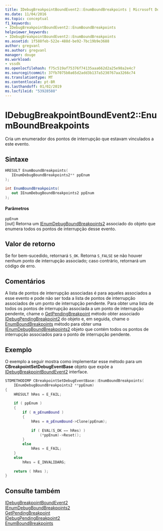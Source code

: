 ```yaml
---
title: IDebugBreakpointBoundEvent2::EnumBoundBreakpoints | Microsoft Docs
ms.date: 11/04/2016
ms.topic: conceptual
f1_keywords:
- IDebugBreakpointBoundEvent2::EnumBoundBreakpoints
helpviewer_keywords:
- IDebugBreakpointBoundEvent2::EnumBoundBreakpoints
ms.assetid: 1f588feb-522e-488d-be92-7bc19b9e3688
author: gregvanl
ms.author: gregvanl
manager: douge
ms.workload:
- vssdk
ms.openlocfilehash: f75c519af75376f74135aaa662d2a25e98a2e4c7
ms.sourcegitcommit: 37fb7075b0a65d2add3b137a5230767aa3266c74
ms.translationtype: MT
ms.contentlocale: pt-BR
ms.lasthandoff: 01/02/2019
ms.locfileid: "53928588"
---
```

# <a name="idebugbreakpointboundevent2enumboundbreakpoints"></a>IDebugBreakpointBoundEvent2::EnumBoundBreakpoints
Cria um enumerador dos pontos de interrupção que estavam vinculados a este evento.  
  
## <a name="syntax"></a>Sintaxe  
  
```cpp  
HRESULT EnumBoundBreakpoints(   
   IEnumDebugBoundBreakpoints2** ppEnum  
);  
```  
  
```csharp  
int EnumBoundBreakpoints(   
   out IEnumDebugBoundBreakpoints2 ppEnum  
);  
```  
  
#### <a name="parameters"></a>Parâmetros  
 `ppEnum`  
 [out] Retorna um [IEnumDebugBoundBreakpoints2](../../../extensibility/debugger/reference/ienumdebugboundbreakpoints2.md) associado do objeto que enumera todos os pontos de interrupção desse evento.  
  
## <a name="return-value"></a>Valor de retorno  
 Se for bem-sucedido, retornará `S_OK`. Retorna `S_FALSE` se não houver nenhum ponto de interrupção associado; caso contrário, retornará um código de erro.  
  
## <a name="remarks"></a>Comentários  
 A lista de pontos de interrupção associadas é para aqueles associados a esse evento e pode não ser toda a lista de pontos de interrupção associados de um ponto de interrupção pendente. Para obter uma lista de todos os pontos de interrupção associada a um ponto de interrupção pendente, chame o [GetPendingBreakpoint](../../../extensibility/debugger/reference/idebugbreakpointboundevent2-getpendingbreakpoint.md) método obter associado [IDebugPendingBreakpoint2](../../../extensibility/debugger/reference/idebugpendingbreakpoint2.md) do objeto e, em seguida, chame o [ EnumBoundBreakpoints](../../../extensibility/debugger/reference/idebugpendingbreakpoint2-enumboundbreakpoints.md) método para obter uma [IEnumDebugBoundBreakpoints2](../../../extensibility/debugger/reference/ienumdebugboundbreakpoints2.md) objeto que contém todos os pontos de interrupção associados para o ponto de interrupção pendente.  
  
## <a name="example"></a>Exemplo  
 O exemplo a seguir mostra como implementar esse método para um **CBreakpointSetDebugEventBase** objeto que expõe a [IDebugBreakpointBoundEvent2](../../../extensibility/debugger/reference/idebugbreakpointboundevent2.md) interface.  
  
```cpp  
STDMETHODIMP CBreakpointSetDebugEventBase::EnumBoundBreakpoints(  
    IEnumDebugBoundBreakpoints2 **ppEnum)  
{  
    HRESULT hRes = E_FAIL;  
  
    if ( ppEnum )  
    {  
        if ( m_pEnumBound )  
        {  
            hRes = m_pEnumBound->Clone(ppEnum);  
  
            if ( EVAL(S_OK == hRes) )  
                (*ppEnum)->Reset();  
        }  
        else  
            hRes = E_FAIL;  
    }  
    else  
        hRes = E_INVALIDARG;  
  
    return ( hRes );  
}  
```  
  
## <a name="see-also"></a>Consulte também  
 [IDebugBreakpointBoundEvent2](../../../extensibility/debugger/reference/idebugbreakpointboundevent2.md)   
 [IEnumDebugBoundBreakpoints2](../../../extensibility/debugger/reference/ienumdebugboundbreakpoints2.md)   
 [GetPendingBreakpoint](../../../extensibility/debugger/reference/idebugbreakpointboundevent2-getpendingbreakpoint.md)   
 [IDebugPendingBreakpoint2](../../../extensibility/debugger/reference/idebugpendingbreakpoint2.md)   
 [EnumBoundBreakpoints](../../../extensibility/debugger/reference/idebugpendingbreakpoint2-enumboundbreakpoints.md)